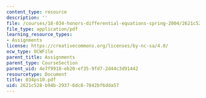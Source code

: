 ```yaml
---
content_type: resource
description: ''
file: /courses/18-034-honors-differential-equations-spring-2004/2621c528b94b29376dc87842bf6dda57_034ps10.pdf
file_type: application/pdf
learning_resource_types:
- Assignments
license: https://creativecommons.org/licenses/by-nc-sa/4.0/
ocw_type: OCWFile
parent_title: Assignments
parent_type: CourseSection
parent_uid: 4e7f9918-eb20-ef35-9fd7-2d44c3d91442
resourcetype: Document
title: 034ps10.pdf
uid: 2621c528-b94b-2937-6dc8-7842bf6dda57
---
```


